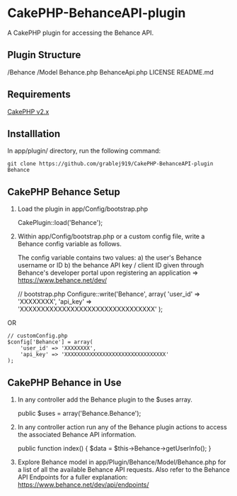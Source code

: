 # CakePHP-BehanceAPI-plugin
A CakePHP plugin for accessing the Behance API.


Plugin Structure
----------------
/Behance
	/Model
		Behance.php
		BehanceApi.php
	LICENSE
	README.md


Requirements
------------
[CakePHP v2.x](https://github.com/cakephp/cakephp)


Installlation
-------------
In app/plugin/ directory, run the following command:

	git clone https://github.com/grablej919/CakePHP-BehanceAPI-plugin Behance


CakePHP Behance Setup
---------------------
1. Load the plugin in app/Config/bootstrap.php

	CakePlugin::load('Behance');

2. Within app/Config/bootstrap.php or a custom config file, write a Behance config variable as follows.

	The config variable contains two values:
		a) the user's Behance username or ID
		b) the behance API key / client ID given through Behance's developer portal upon registering an application => https://www.behance.net/dev/

	// bootstrap.php
	Configure::write('Behance', array(
		'user_id' => 'XXXXXXXX',
		'api_key' => 'XXXXXXXXXXXXXXXXXXXXXXXXXXXXXXXX'
	);	

OR

	// customConfig.php
	$config['Behance'] = array(
		'user_id' => 'XXXXXXXX',
		'api_key' => 'XXXXXXXXXXXXXXXXXXXXXXXXXXXXXXXX'
	);

CakePHP Behance in Use
----------------------
1. In any controller add the Behance plugin to the $uses array.

	public $uses = array('Behance.Behance');

2. In any controller action run any of the Behance plugin actions to access the associated Behance API information.

	public function index() {
		$data = $this->Behance->getUserInfo();
	}

3. Explore Behance model in app/Plugin/Behance/Model/Behance.php for a list of all the available Behance API requests. Also refer to the Behance API Endpoints for a fuller explanation: https://www.behance.net/dev/api/endpoints/
